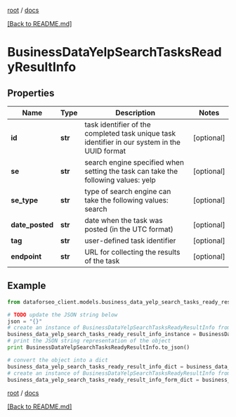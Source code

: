 [root](./../ "root") / [docs](./ "docs")

[[Back to README.md]](./../README.md "[Back to README.md]")

# BusinessDataYelpSearchTasksReadyResultInfo

## Properties

Name | Type | Description | Notes
------------ | ------------- | ------------- | -------------
**id** | **str** | task identifier of the completed task unique task identifier in our system in the UUID format | [optional]
**se** | **str** | search engine specified when setting the task can take the following values: yelp | [optional]
**se_type** | **str** | type of search engine can take the following values: search | [optional]
**date_posted** | **str** | date when the task was posted (in the UTC format) | [optional]
**tag** | **str** | user-defined task identifier | [optional]
**endpoint** | **str** | URL for collecting the results of the task | [optional]

## Example

```python
from dataforseo_client.models.business_data_yelp_search_tasks_ready_result_info import BusinessDataYelpSearchTasksReadyResultInfo

# TODO update the JSON string below
json = "{}"
# create an instance of BusinessDataYelpSearchTasksReadyResultInfo from a JSON string
business_data_yelp_search_tasks_ready_result_info_instance = BusinessDataYelpSearchTasksReadyResultInfo.from_json(json)
# print the JSON string representation of the object
print BusinessDataYelpSearchTasksReadyResultInfo.to_json()

# convert the object into a dict
business_data_yelp_search_tasks_ready_result_info_dict = business_data_yelp_search_tasks_ready_result_info_instance.to_dict()
# create an instance of BusinessDataYelpSearchTasksReadyResultInfo from a dict
business_data_yelp_search_tasks_ready_result_info_form_dict = business_data_yelp_search_tasks_ready_result_info.from_dict(business_data_yelp_search_tasks_ready_result_info_dict)
```

  

[root](./../ "root") / [docs](./ "docs")

[[Back to README.md]](./../README.md "[Back to README.md]")